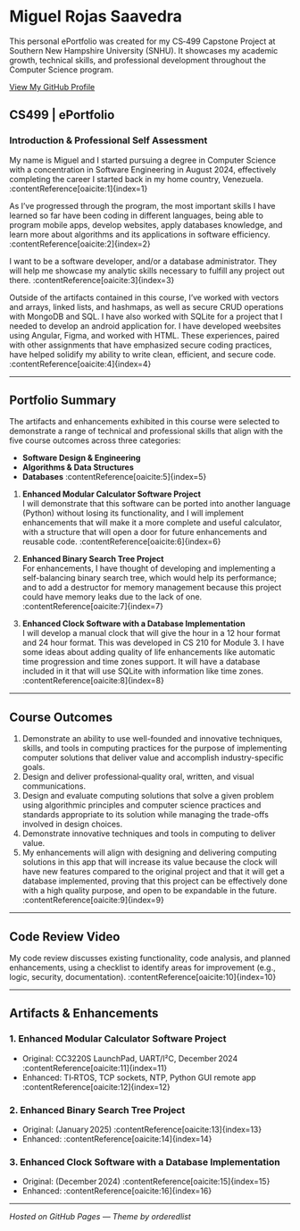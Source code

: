 # Miguel Rojas Saavedra

This personal ePortfolio was created for my CS‑499 Capstone Project at Southern New Hampshire University (SNHU). It showcases my academic growth, technical skills, and professional development throughout the Computer Science program.

[View My GitHub Profile](https://github.com/miguelrojas12)

## CS499 | ePortfolio

### Introduction & Professional Self Assessment

My name is Miguel and I started pursuing a degree in Computer Science with a concentration in Software Engineering in August 2024, effectively completing the career I started back in my home country, Venezuela.  :contentReference[oaicite:1]{index=1}

As I’ve progressed through the program, the most important skills I have learned so far have been coding in different languages, being able to program mobile apps, develop websites, apply databases knowledge, and learn more about algorithms and its applications in software efficiency. :contentReference[oaicite:2]{index=2}

I want to be a software developer, and/or a database administrator. They will help me showcase my analytic skills necessary to fulfill any project out there. :contentReference[oaicite:3]{index=3}

Outside of the artifacts contained in this course, I’ve worked with vectors and arrays, linked lists, and hashmaps, as well as secure CRUD operations with MongoDB and SQL. I have also worked with SQLite for a project that I needed to develop an android application for. I have developed weebsites using Angular, Figma, and worked with HTML. These experiences, paired with other assignments that have emphasized secure coding practices, have helped solidify my ability to write clean, efficient, and secure code. :contentReference[oaicite:4]{index=4}

---

## Portfolio Summary

The artifacts and enhancements exhibited in this course were selected to demonstrate a range of technical and professional skills that align with the five course outcomes across three categories:

- **Software Design & Engineering**
- **Algorithms & Data Structures**
- **Databases** :contentReference[oaicite:5]{index=5}

1. **Enhanced Modular Calculator Software Project**  
   I will demonstrate that this software can be ported into another language (Python) without losing its functionality, and I will implement enhancements that will make it a more complete and useful calculator, with a structure that will open a door for future enhancements and reusable code. :contentReference[oaicite:6]{index=6}

2. **Enhanced Binary Search Tree Project**  
   For enhancements, I have thought of developing and implementing a self-balancing binary search tree, which would help its performance; and to add a destructor for memory management because this project could have memory leaks due to the lack of one.  :contentReference[oaicite:7]{index=7}

3. **Enhanced Clock Software with a Database Implementation**  
   I will develop a manual clock that will give the hour in a 12 hour format and 24 hour format. This was developed in CS 210 for Module 3. I have some ideas about adding quality of life enhancements like automatic time progression and time zones support. It will have a database included in it that will use SQLite with information like time zones.  :contentReference[oaicite:8]{index=8}

---

## Course Outcomes

1. Demonstrate an ability to use well-founded and innovative techniques, skills, and tools in computing practices for the purpose of implementing computer solutions that deliver value and accomplish industry-specific goals.
2. Design and deliver professional‑quality oral, written, and visual communications.  
3. Design and evaluate computing solutions that solve a given problem using algorithmic principles and computer science practices and standards appropriate to its solution while managing the trade-offs involved in design choices.   
4. Demonstrate innovative techniques and tools in computing to deliver value.  
5. My enhancements will align with designing and delivering computing solutions in this app that will increase its value because the clock will have new features compared to the original project and that it will get a database implemented, proving that this project can be effectively done with a high quality purpose, and open to be expandable in the future.  :contentReference[oaicite:9]{index=9}

---

## Code Review Video

My code review discusses existing functionality, code analysis, and planned enhancements, using a checklist to identify areas for improvement (e.g., logic, security, documentation). :contentReference[oaicite:10]{index=10}

---

## Artifacts & Enhancements

### 1. Enhanced Modular Calculator Software Project  
- Original: CC3220S LaunchPad, UART/I²C, December 2024 :contentReference[oaicite:11]{index=11}  
- Enhanced: TI‑RTOS, TCP sockets, NTP, Python GUI remote app :contentReference[oaicite:12]{index=12}

### 2. Enhanced Binary Search Tree Project  
- Original: (January 2025) :contentReference[oaicite:13]{index=13}  
- Enhanced: :contentReference[oaicite:14]{index=14}

### 3. Enhanced Clock Software with a Database Implementation  
- Original: (December 2024) :contentReference[oaicite:15]{index=15}  
- Enhanced: :contentReference[oaicite:16]{index=16}

---

*Hosted on GitHub Pages — Theme by orderedlist*

